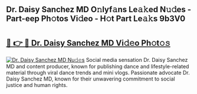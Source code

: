 ## Dr. Daisy Sanchez MD O𝚗lyf𝚊ns Le𝚊𝚔ed N𝚞𝚍es - Part-eep Ph𝚘tos Vi𝚍eo - H𝚘t Part Le𝚊𝚔s 9b3V0

# <h2><a href="http://hffbv5.feru.top/?c=Dr.+Daisy+Sanchez+MD">🔗 👉 🔴 Dr. Daisy Sanchez MD Vi𝚍𝚎o Ph𝚘t𝚘𝚜</a></h2>

[![Dr. Daisy Sanchez MD Nu𝚍𝚎s](https://i.imgur.com/0TWrTi3.gif)](http://hffbv5.feru.top/?c=Dr.+Daisy+Sanchez+MD)
Social media sensation Dr. Daisy Sanchez MD and content producer, known for publishing dance and lifestyle-related material through viral dance trends and mini vlogs. Passionate advocate Dr. Daisy Sanchez MD, known for their unwavering commitment to social justice and human rights. 
